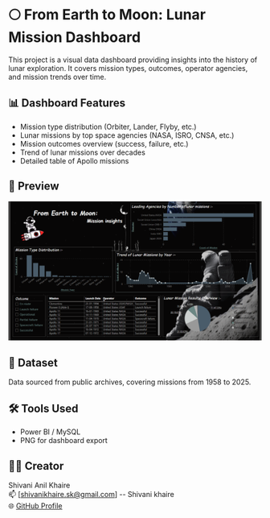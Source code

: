 # 🌕 From Earth to Moon: Lunar Mission Dashboard

This project is a visual data dashboard providing insights into the history of lunar exploration. It covers mission types, outcomes, operator agencies, and mission trends over time.

## 📊 Dashboard Features
- Mission type distribution (Orbiter, Lander, Flyby, etc.)
- Lunar missions by top space agencies (NASA, ISRO, CNSA, etc.)
- Mission outcomes overview (success, failure, etc.)
- Trend of lunar missions over decades
- Detailed table of Apollo missions

## 📸 Preview
![Lunar Mission Dashboard](dashboard.png)

## 📁 Dataset
Data sourced from public archives, covering missions from 1958 to 2025.

## 🛠 Tools Used
- Power BI / MySQL
- PNG for dashboard export

## 👩‍🚀 Creator
Shivani Anil Khaire  
📫 [shivanikhaire.sk@gmail.com] -- Shivani khaire  
🌐 [GitHub Profile](https://github.com/shivanikhaire)
